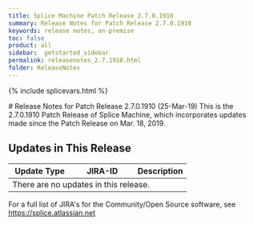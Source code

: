 ```yaml
---
title: Splice Machine Patch Release 2.7.0.1910
summary: Release Notes for Patch Release 2.7.0.1910
keywords: release notes, on-premise
toc: false
product: all
sidebar:  getstarted_sidebar
permalink: releasenotes_2.7.1910.html
folder: ReleaseNotes
---
```

{% include splicevars.html %}
<section>
<div class="TopicContent" data-swiftype-index="true" markdown="1">
# Release Notes for Patch Release 2.7.0.1910 (25-Mar-19)
This is the 2.7.0.1910 Patch Release of Splice Machine, which incorporates updates made since the Patch Release on Mar. 18, 2019.

## Updates in This Release
<table>
    <col width="125px" />
    <col width="125px" />
    <col />
    <thead>
        <tr>
            <th>Update Type</th>
            <th>JIRA-ID</th>
            <th>Description</th>
        </tr>
    </thead>
    <tbody>
        <tr>
            <td colspan="3">There are no updates in this release.</td>
        </tr>
    </tbody>
</table>

For a full list of JIRA's for the Community/Open Source software, see <https://splice.atlassian.net>

</div>
</section>
